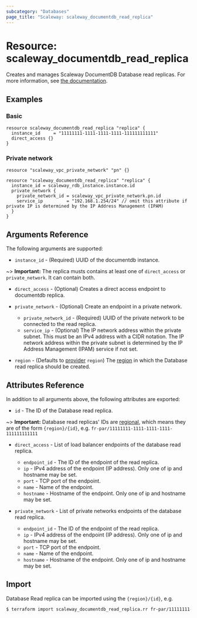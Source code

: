 ```yaml
---
subcategory: "Databases"
page_title: "Scaleway: scaleway_documentdb_read_replica"
---
```


# Resource: scaleway_documentdb_read_replica

Creates and manages Scaleway DocumentDB Database read replicas.
For more information, see [the documentation](https://www.scaleway.com/en/developers/api/document_db/).

## Examples

### Basic

```hcl
resource scaleway_documentdb_read_replica "replica" {
  instance_id     = "11111111-1111-1111-1111-111111111111"
  direct_access {}
}
```

### Private network

```hcl
resource "scaleway_vpc_private_network" "pn" {}

resource "scaleway_documentdb_read_replica" "replica" {
  instance_id = scaleway_rdb_instance.instance.id
  private_network {
    private_network_id = scaleway_vpc_private_network.pn.id
    service_ip         = "192.168.1.254/24" // omit this attribute if private IP is determined by the IP Address Management (IPAM)
  }
}
```

## Arguments Reference

The following arguments are supported:

- `instance_id` - (Required) UUID of the documentdb instance.

~> **Important:** The replica musts contains at least one of `direct_access` or `private_network`. It can contain both.

- `direct_access` - (Optional) Creates a direct access endpoint to documentdb replica.

- `private_network` - (Optional) Create an endpoint in a private network.
    - `private_network_id` - (Required) UUID of the private network to be connected to the read replica.
    - `service_ip` - (Optional) The IP network address within the private subnet. This must be an IPv4 address with a
      CIDR notation. The IP network address within the private subnet is determined by the IP Address Management (IPAM)
      service if not set.

- `region` - (Defaults to [provider](../index.md#region) `region`) The [region](../guides/regions_and_zones.md#regions)
  in which the Database read replica should be created.

## Attributes Reference

In addition to all arguments above, the following attributes are exported:

- `id` - The ID of the Database read replica.

~> **Important:** Database read replicas' IDs are [regional](../guides/regions_and_zones.md#resource-ids), which means
they are of the form `{region}/{id}`, e.g. `fr-par/11111111-1111-1111-1111-111111111111`

- `direct_access` - List of load balancer endpoints of the database read replica.
    - `endpoint_id` - The ID of the endpoint of the read replica.
    - `ip` - IPv4 address of the endpoint (IP address). Only one of ip and hostname may be set.
    - `port` - TCP port of the endpoint.
    - `name` - Name of the endpoint.
    - `hostname` - Hostname of the endpoint. Only one of ip and hostname may be set.

- `private_network` - List of private networks endpoints of the database read replica.
    - `endpoint_id` - The ID of the endpoint of the read replica.
    - `ip` - IPv4 address of the endpoint (IP address). Only one of ip and hostname may be set.
    - `port` - TCP port of the endpoint.
    - `name` - Name of the endpoint.
    - `hostname` - Hostname of the endpoint. Only one of ip and hostname may be set.

## Import

Database Read replica can be imported using the `{region}/{id}`, e.g.

```bash
$ terraform import scaleway_documentdb_read_replica.rr fr-par/11111111-1111-1111-1111-111111111111
```
